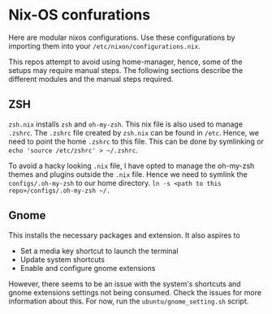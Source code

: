 # Nix-OS confurations

Here are modular nixos configurations.
Use these configurations by importing them into your `/etc/nixon/configurations.nix`.

This repos attempt to avoid using home-manager, hence, some of the setups may require manual steps.
The following sections describe the different modules and the manual steps required.

## ZSH

`zsh.nix` installs `zsh` and `oh-my-zsh`. 
This nix file is also used to manage `.zshrc`.
The `.zshrc` file created by `zsh.nix` can be found in `/etc`.
Hence, we need to point the home `.zshrc` to this file.
This can be done by symlinking or `echo 'source /etc/zshrc' > ~/.zshrc`.

To avoid a hacky looking `.nix` file, I have opted to manage the oh-my-zsh themes and plugins outside the `.nix` file.
Hence we need to symlink the `configs/.oh-my-zsh` to our home directory.
`ln -s <path to this repo>/configs/.oh-my-zsh ~/.`

## Gnome

This installs the necessary packages and extension. 
It also aspires to
- Set a media key shortcut to launch the terminal
- Update system shortcuts
- Enable and configure gnome extensions

However, there seems to be an issue with the system's shortcuts and gnome extensions settings not being consumed.
Check the issues for more information about this.
For now, run the `ubuntu/gnome_setting.sh` script.
